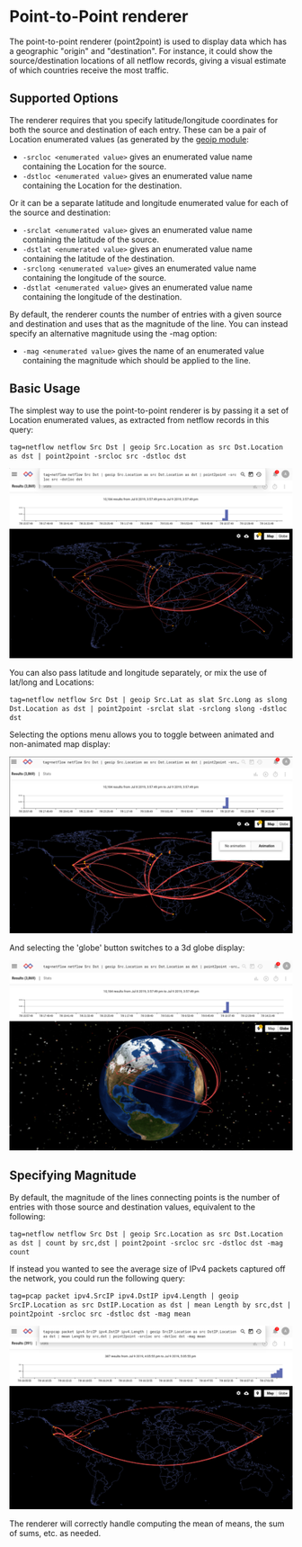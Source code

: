 # Point-to-Point renderer

The point-to-point renderer (point2point) is used to display data which has a geographic "origin" and "destination". For instance, it could show the source/destination locations of all netflow records, giving a visual estimate of which countries receive the most traffic.

## Supported Options
The renderer requires that you specify latitude/longitude coordinates for both the source and destination of each entry. These can be a pair of Location enumerated values (as generated by the [geoip module](#!search/geoip/geoip.md):

* `-srcloc <enumerated value>` gives an enumerated value name containing the Location for the source.
* `-dstloc <enumerated value>` gives an enumerated value name containing the Location for the destination.

Or it can be a separate latitude and longitude enumerated value for each of the source and destination:

* `-srclat <enumerated value>` gives an enumerated value name containing the latitude of the source.
* `-dstlat <enumerated value>` gives an enumerated value name containing the latitude of the destination.
* `-srclong <enumerated value>` gives an enumerated value name containing the longitude of the source.
* `-dstlat <enumerated value>` gives an enumerated value name containing the longitude of the destination.

By default, the renderer counts the number of entries with a given source and destination and uses that as the magnitude of the line. You can instead specify an alternative magnitude using the -mag option:

* `-mag <enumerated value>` gives the name of an enumerated value containing the magnitude which should be applied to the line.

## Basic Usage

The simplest way to use the point-to-point renderer is by passing it a set of Location enumerated values, as extracted from netflow records in this query:

```
tag=netflow netflow Src Dst | geoip Src.Location as src Dst.Location as dst | point2point -srcloc src -dstloc dst
```

![](p2p.png)

You can also pass latitude and longitude separately, or mix the use of lat/long and Locations:

```
tag=netflow netflow Src Dst | geoip Src.Lat as slat Src.Long as slong Dst.Location as dst | point2point -srclat slat -srclong slong -dstloc dst
```

Selecting the options menu allows you to toggle between animated and non-animated map display:

![](p2p-anim.png)

And selecting the 'globe' button switches to a 3d globe display:

![](globe.png)

## Specifying Magnitude

By default, the magnitude of the lines connecting points is the number of entries with those source and destination values, equivalent to the following:

```
tag=netflow netflow Src Dst | geoip Src.Location as src Dst.Location as dst | count by src,dst | point2point -srcloc src -dstloc dst -mag count
```

If instead you wanted to see the average size of IPv4 packets captured off the network, you could run the following query:

```
tag=pcap packet ipv4.SrcIP ipv4.DstIP ipv4.Length | geoip SrcIP.Location as src DstIP.Location as dst | mean Length by src,dst | point2point -srcloc src -dstloc dst -mag mean
```

![](mean.png)

The renderer will correctly handle computing the mean of means, the sum of sums, etc. as needed.